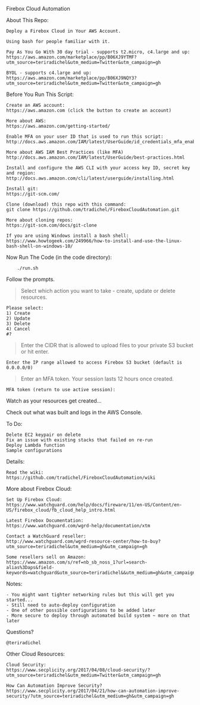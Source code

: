 Firebox Cloud Automation

About This Repo:

    Deploy a Firebox Cloud in Your AWS Account.

    Using bash for people familiar with it. 

    Pay As You Go With 30 day trial - supports t2.micro, c4.large and up:
    https://aws.amazon.com/marketplace/pp/B06XJ9YTMF?utm_source=teriradichel&utm_medium=Twitter&utm_campaign=gh

    BYOL - supports c4.large and up: 
    https://aws.amazon.com/marketplace/pp/B06XJ9NQY3?utm_source=teriradichel&utm_medium=Twitter&utm_campaign=gh

Before You Run This Script:

    Create an AWS account:
    https://aws.amazon.com (click the button to create an account)

    More about AWS:
    https://aws.amazon.com/getting-started/

    Enable MFA on your user ID that is used to run this script:
    http://docs.aws.amazon.com/IAM/latest/UserGuide/id_credentials_mfa_enable_virtual.html

    More about AWS IAM Best Practices (like MFA)
    http://docs.aws.amazon.com/IAM/latest/UserGuide/best-practices.html

    Install and configure the AWS CLI with your access key ID, secret key and region: 
    http://docs.aws.amazon.com/cli/latest/userguide/installing.html

    Install git:
    https://git-scm.com/

    Clone (download) this repo with this command: 
    git clone https://github.com/tradichel/FireboxCloudAutomation.git

    More about cloning repos:
    https://git-scm.com/docs/git-clone

    If you are using Windows install a bash shell:
    https://www.howtogeek.com/249966/how-to-install-and-use-the-linux-bash-shell-on-windows-10/

Now Run The Code (in the code directory):

        ./run.sh 

Follow the prompts.


> Select which action you want to take - create, update or delete resources. 

    Please select:
    1) Create
    2) Update
    3) Delete
    4) Cancel
    #? 

> Enter the CIDR that is allowed to upload files to your private S3 bucket or hit enter.

    Enter the IP range allowed to access Firebox S3 bucket (default is 0.0.0.0/0)

> Enter an MFA token. Your session lasts 12 hours once created.

    MFA token (return to use active session):
    
Watch as your resources get created...

Check out what was built and logs in the AWS Console.

To Do:

    Delete EC2 keypair on delete
    Fix an issue with existing stacks that failed on re-run
    Deploy Lambda function
    Sample configurations

Details:

    Read the wiki: https://github.com/tradichel/FireboxCloudAutomation/wiki

More about Firebox Cloud:

    Set Up Firebox Cloud:
    https://www.watchguard.com/help/docs/fireware/11/en-US/Content/en-US/firebox_cloud/fb_cloud_help_intro.html

    Latest Firebox Documentation:
    https://www.watchguard.com/wgrd-help/documentation/xtm
    
    Contact a WatchGuard reseller:
    http://www.watchguard.com/wgrd-resource-center/how-to-buy?utm_source=teriradichel&utm_medium=gh&utm_campaign=gh

    Some resellers sell on Amazon:
    https://www.amazon.com/s/ref=nb_sb_noss_1?url=search-alias%3Daps&field-keywords=watchguard&utm_source=teriradichel&&utm_medium=gh&utm_campaign=gh

Notes:

    - You might want tighter networking rules but this will get you started...
    - Still need to auto-deploy configuration
    - One of other possible configurations to be added later
    - More secure to deploy through automated build system ~ more on that later

Questions?

    @teriradichel

Other Cloud Resources:

    Cloud Security:
    https://www.secplicity.org/2017/04/08/cloud-security/?utm_source=teriradichel&utm_medium=Twitter&utm_campaign=gh

    How Can Automation Improve Security?
    https://www.secplicity.org/2017/04/21/how-can-automation-improve-security/?utm_source=teriradichel&utm_medium=gh&utm_campaign=gh
